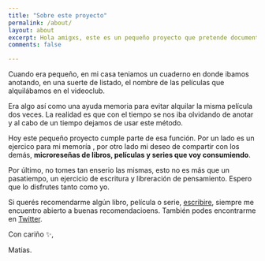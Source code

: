 ```yaml
---
title: "Sobre este proyecto"
permalink: /about/
layout: about
excerpt: Hola amigxs, este es un pequeño proyecto que pretende documentar los libros, peliculas y series que consumo y dar una pequeña reseña de estas.
comments: false

---
```


Cuando era pequeño, en mi casa teniamos un cuaderno en donde ibamos anotando, en una suerte de listado, el nombre de las películas que alquilábamos en el videoclub.

Era algo así como una ayuda memoria para evitar alquilar la misma película dos veces. La realidad es que con el tiempo se nos iba olvidando de anotar y  al cabo de un tiempo dejamos de usar este método. 

Hoy este pequeño proyecto cumple parte de esa función. Por un lado es un ejercico para mi memoría , por otro lado mi deseo de compartir con los demás, **microreseñas de libros, películas y series que voy consumiendo**.

Por último, no tomes tan enserio las mismas, esto no es más que un pasatiempo, un ejercicio de escritura y libreración de pensamiento. Espero que lo disfrutes tanto como yo.

Si querés recomendarme algún libro, película o serie, [escribire](mailto:matiaszappala@gmail.com), siempre me encuentro abierto a buenas recomendacioens. También podes encontrarme en [Twitter](https://twitter.com/matiasrz_).

Con cariño ✨,

Matías.
